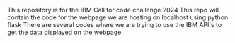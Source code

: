 This repository is for the IBM Call for code challenge 2024
This repo will contain the code for the webpage we are hosting on localhost using python flask
There are several codes where we are trying to use the IBM API's to get the data displayed on the webpage
